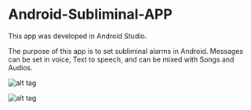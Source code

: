 # Android-Subliminal-APP
This app was developed in Android Studio.

The purpose of this app is to set subliminal alarms in Android. Messages can be set in voice, Text to speech, and can 
be mixed with Songs and Audios.


![alt tag](http://s19.postimg.org/hdb1vcv4z/abc.jpg)

![alt tag](http://s19.postimg.org/hd5zy8otf/layout2.jpg)
